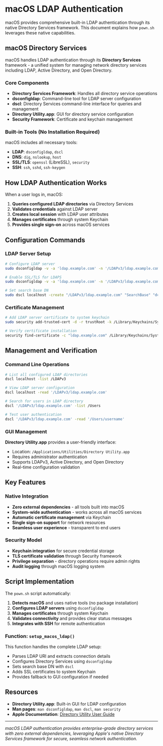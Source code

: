 # macOS LDAP Authentication

macOS provides comprehensive built-in LDAP authentication through its native Directory Services framework. This document explains how `pown.sh` leverages these native capabilities.

## macOS Directory Services

macOS handles LDAP authentication through its **Directory Services** framework - a unified system for managing network directory services including LDAP, Active Directory, and Open Directory.

### Core Components

- **Directory Services Framework**: Handles all directory service operations
- **dsconfigldap**: Command-line tool for LDAP server configuration  
- **dscl**: Directory Services command-line interface for queries and management
- **Directory Utility.app**: GUI for directory service configuration
- **Security Framework**: Certificate and keychain management

### Built-in Tools (No Installation Required)

macOS includes all necessary tools:
- **LDAP**: `dsconfigldap`, `dscl` 
- **DNS**: `dig`, `nslookup`, `host`
- **SSL/TLS**: `openssl` (LibreSSL), `security`
- **SSH**: `ssh`, `sshd`, `ssh-keygen`

## How LDAP Authentication Works

When a user logs in, macOS:
1. **Queries configured LDAP directories** via Directory Services
2. **Validates credentials** against LDAP server
3. **Creates local session** with LDAP user attributes
4. **Manages certificates** through system Keychain
5. **Provides single sign-on** across macOS services

## Configuration Commands

### LDAP Server Setup
```bash
# Configure LDAP server
sudo dsconfigldap -v -a 'ldap.example.com' -n '/LDAPv3/ldap.example.com'

# Enable SSL/TLS for LDAPS
sudo dsconfigldap -v -a 'ldap.example.com' -n '/LDAPv3/ldap.example.com' -c

# Set search base DN
sudo dscl localhost -create "/LDAPv3/ldap.example.com" "SearchBase" "dc=example,dc=com"
```

### Certificate Management

```bash
# Add LDAP server certificate to system keychain
sudo security add-trusted-cert -d -r trustRoot -k /Library/Keychains/System.keychain cert.pem

# Verify certificate installation
security find-certificate -c "ldap.example.com" /Library/Keychains/System.keychain
```

## Management and Verification

### Command Line Operations

```bash
# List all configured LDAP directories
dscl localhost -list /LDAPv3

# View LDAP server configuration
dscl localhost -read '/LDAPv3/ldap.example.com'

# Search for users in LDAP directory
dscl '/LDAPv3/ldap.example.com' -list /Users

# Test user authentication
dscl '/LDAPv3/ldap.example.com' -read '/Users/username'
```

### GUI Management

**Directory Utility.app** provides a user-friendly interface:
- Location: `/Applications/Utilities/Directory Utility.app`
- Requires administrator authentication
- Supports LDAPv3, Active Directory, and Open Directory
- Real-time configuration validation

## Key Features

### Native Integration
- **Zero external dependencies** - all tools built into macOS
- **System-wide authentication** - works across all macOS services
- **Automatic certificate management** via Keychain
- **Single sign-on support** for network resources
- **Seamless user experience** - transparent to end users

### Security Model
- **Keychain integration** for secure credential storage
- **TLS certificate validation** through Security framework
- **Privilege separation** - directory operations require admin rights
- **Audit logging** through macOS logging system

## Script Implementation

The `pown.sh` script automatically:
1. **Detects macOS** and uses native tools (no package installation)
2. **Configures LDAP servers** using `dsconfigldap`
3. **Manages certificates** through system Keychain
4. **Validates connectivity** and provides clear status messages
5. **Integrates with SSH** for remote authentication

### Function: `setup_macos_ldap()`

This function handles the complete LDAP setup:
- Parses LDAP URI and extracts connection details
- Configures Directory Services using `dsconfigldap`
- Sets search base DN with `dscl`
- Adds SSL certificates to system Keychain
- Provides fallback to GUI configuration if needed

## Resources

- **Directory Utility.app**: Built-in GUI for LDAP configuration
- **Man pages**: `man dsconfigldap`, `man dscl`, `man security`
- **Apple Documentation**: [Directory Utility User Guide](https://support.apple.com/guide/directory-utility/welcome/mac)

---

*macOS LDAP authentication provides enterprise-grade directory services with zero external dependencies, leveraging Apple's native Directory Services framework for secure, seamless network authentication.*